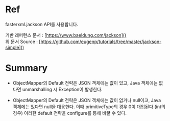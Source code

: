 # Ref

fasterxml.jackson API를 사용합니다.

기반 레퍼런스 문서 : [https://www.baeldung.com/jackson]()   
위 문서 Source : [https://github.com/eugenp/tutorials/tree/master/jackson-simple]()

# Summary

* ObjectMapper의 Default 전략은 JSON 객체에는 값이 있고, Java 객체에는 없다면 unmarshalling 시 Exception이 발생한다.

* ObjectMapper의 Default 전략은 JSON 객체에는 값이 없거나 null이고, Java 객체에는 있다면 null을 대응한다. 이때 primitiveType의 경우 0이 대입된다 (int의 경우)
  이러한 default 전략을 configure를 통해 바꿀 수 있다.